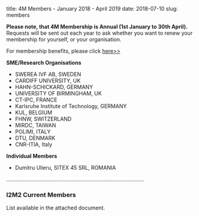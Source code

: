 title: 4M Members - January 2018 - April 2019
date: 2018-07-10 
slug: members

**Please note, that 4M Membership is Annual (1st January to 30th April).** Requests will be sent out each year to ask whether you want to renew your membership for yourself, or your organisation. 

For membership benefits, please click [here>>](./join4m.html)

**SME/Research Organisations**  

*  SWEREA IVF AB, SWEDEN 
*  CARDIFF UNIVERSITY, UK  
*  HAHN-SCHICKARD, GERMANY 
*  UNIVERSITY OF BIRMINGHAM, UK 
*  CT-IPC, FRANCE
*  Karlsruhe Institute of Technology, GERMANY
*  KUL, BELGIUM
*  FHNW, SWITZERLAND
*  MIRDC, TAIWAN
*  POLIMI, ITALY
*  DTU, DENMARK
*  CNR-ITIA, Italy



**Individual Members**  
 
*  Dumitru Ulieru, SITEX 45 SRL, ROMANIA





 
...........................................................................................

### I2M2 Current Members


List available in the attached document. 
